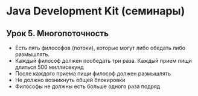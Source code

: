 # Java Development Kit (семинары)

## Урок 5. Многопоточность

- Есть пять философов (потоки), которые могут либо обедать либо размышлять.
- Каждый философ должен пообедать три раза. Каждый прием пищи длиться 500 миллисекунд
- После каждого приема пищи философ должен размышлять
- Не должно возникнуть общей блокировки
- Философы не должны есть больше одного раза подряд
